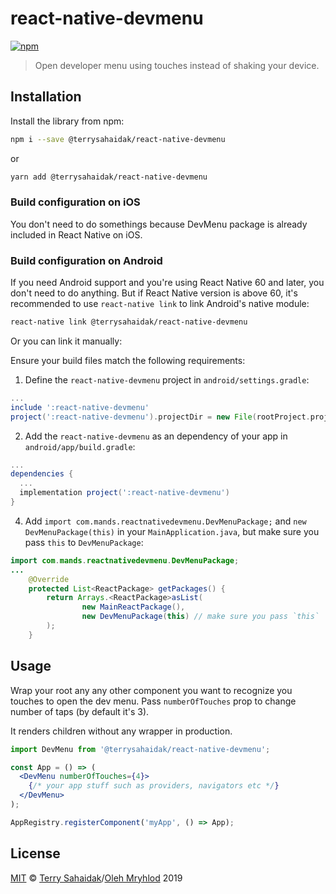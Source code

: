 # react-native-devmenu

[![npm](https://img.shields.io/npm/v/@terrysahaidak/react-native-devmenu.svg?style=plastic)](https://npmjs.com/package/@terrysahaidak/react-native-devmenu)

> Open developer menu using touches instead of shaking your device.

## Installation

Install the library from npm:

```bash
npm i --save @terrysahaidak/react-native-devmenu
```

or

```bash
yarn add @terrysahaidak/react-native-devmenu
```

### Build configuration on iOS

You don't need to do somethings because DevMenu package is already included in React Native on iOS.

### Build configuration on Android

If you need Android support and you're using React Native 60 and later, you don't need to do anything. But if React Native version is above 60, it's recommended to use `react-native link` to link Android's native module:

```bash
react-native link @terrysahaidak/react-native-devmenu
```

Or you can link it manually:

Ensure your build files match the following requirements:

1. Define the `react-native-devmenu` project in `android/settings.gradle`:

```groovy
...
include ':react-native-devmenu'
project(':react-native-devmenu').projectDir = new File(rootProject.projectDir, '../node_modules/@terrysahaidak/react-native-devmenu/android')
```

2. Add the `react-native-devmenu` as an dependency of your app in `android/app/build.gradle`:
 
```groovy
...
dependencies {
  ...
  implementation project(':react-native-devmenu')
}
```


4. Add `import com.mands.reactnativedevmenu.DevMenuPackage;` and `new DevMenuPackage(this)` in your `MainApplication.java`, but make sure you pass `this` to `DevMenuPackage`:

```java
import com.mands.reactnativedevmenu.DevMenuPackage;
...
    @Override
    protected List<ReactPackage> getPackages() {
        return Arrays.<ReactPackage>asList(
                new MainReactPackage(),
                new DevMenuPackage(this) // make sure you pass `this`
        );
    }
```

## Usage

Wrap your root any any other component you want to recognize you touches to open the dev menu.
Pass `numberOfTouches` prop to change number of taps (by default it's 3).

It renders children without any wrapper in production.

```jsx
import DevMenu from '@terrysahaidak/react-native-devmenu';

const App = () => (
  <DevMenu numberOfTouches={4}>
    {/* your app stuff such as providers, navigators etc */}
  </DevMenu>
);

AppRegistry.registerComponent('myApp', () => App);
```

## License

[MIT](LICENSE) © [Terry Sahaidak](https://github.com/terrysahaidak)/[Oleh Mryhlod](https://github.com/oleh-mryhlod) 2019
